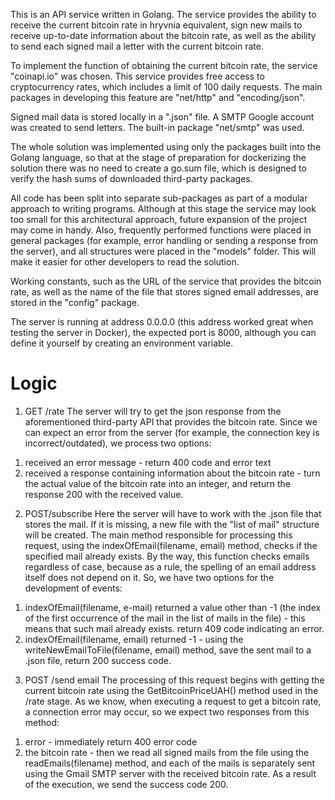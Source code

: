 This is an API service written in Golang. The service provides the ability to receive the current bitcoin rate in hryvnia equivalent, sign new mails to receive up-to-date information about the bitcoin rate, as well as the ability to send each signed mail a letter with the current bitcoin rate.

To implement the function of obtaining the current bitcoin rate, the service "coinapi.io" was chosen. This service provides free access to cryptocurrency rates, which includes a limit of 100 daily requests. The main packages in developing this feature are "net/http" and "encoding/json".

Signed mail data is stored locally in a ".json" file. A SMTP Google account was created to send letters.
The built-in package "net/smtp" was used.

The whole solution was implemented using only the packages built into the Golang language, so that at the stage of preparation for dockerizing the solution there was no need to create a go.sum file, which is designed to verify the hash sums of downloaded third-party packages.

All code has been split into separate sub-packages as part of a modular approach to writing programs. Although at this stage the service may look too small for this architectural approach, future expansion of the project may come in handy. Also, frequently performed functions were placed in general packages (for example, error handling or sending a response from the server), and all structures were placed in the "models" folder. This will make it easier for other developers to read the solution.

Working constants, such as the URL of the service that provides the bitcoin rate, as well as the name of the file that stores signed email addresses, are stored in the "config" package.

The server is running at address 0.0.0.0 (this address worked great when testing the server in Docker), the expected port is 8000, although you can define it yourself by creating an environment variable.

# Logic

1. GET /rate
The server will try to get the json response from the aforementioned third-party API that provides the bitcoin rate. Since we can expect an error from the server (for example, the connection key is incorrect/outdated), we process two options:
1) received an error message - return 400 code and error text
2) received a response containing information about the bitcoin rate - turn the actual value of the bitcoin rate into an integer, and return the response 200 with the received value.

2. POST/subscribe
Here the server will have to work with the .json file that stores the mail. If it is missing, a new file with the "list of mail" structure will be created. The main method responsible for processing this request, using the indexOfEmail(filename, email) method, checks if the specified mail already exists. By the way, this function checks emails regardless of case, because as a rule, the spelling of an email address itself does not depend on it. So, we have two options for the development of events:
1) indexOfEmail(filename, e-mail) returned a value other than -1 (the index of the first occurrence of the mail in the list of mails in the file) - this means that such mail already exists. return 409 code indicating an error.
2) indexOfEmail(filename, email) returned -1 - using the writeNewEmailToFile(filename, email) method, save the sent mail to a .json file, return 200 success code.

3. POST /send email
The processing of this request begins with getting the current bitcoin rate using the GetBitcoinPriceUAH() method used in the /rate stage. As we know, when executing a request to get a bitcoin rate, a connection error may occur, so we expect two responses from this method:
1) error - immediately return 400 error code
2) the bitcoin rate - then we read all signed mails from the file using the readEmails(filename) method, and each of the mails is separately sent using the Gmail SMTP server with the received bitcoin rate. As a result of the execution, we send the success code 200.
